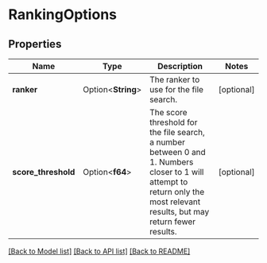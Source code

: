 # RankingOptions

## Properties

Name | Type | Description | Notes
------------ | ------------- | ------------- | -------------
**ranker** | Option<**String**> | The ranker to use for the file search. | [optional]
**score_threshold** | Option<**f64**> | The score threshold for the file search, a number between 0 and 1. Numbers closer to 1 will attempt to return only the most relevant results, but may return fewer results. | [optional]

[[Back to Model list]](../README.md#documentation-for-models) [[Back to API list]](../README.md#documentation-for-api-endpoints) [[Back to README]](../README.md)


